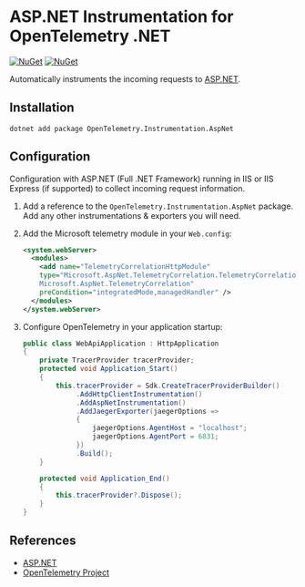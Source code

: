 # ASP.NET Instrumentation for OpenTelemetry .NET

[![NuGet](https://img.shields.io/nuget/v/OpenTelemetry.Instrumentation.AspNet.svg)](https://www.nuget.org/packages/OpenTelemetry.Instrumentation.AspNet)
[![NuGet](https://img.shields.io/nuget/dt/OpenTelemetry.Instrumentation.AspNet.svg)](https://www.nuget.org/packages/OpenTelemetry.Instrumentation.AspNet)

Automatically instruments the incoming requests to
[ASP.NET](https://docs.microsoft.com/aspnet/overview).

## Installation

```shell
dotnet add package OpenTelemetry.Instrumentation.AspNet
```

## Configuration

Configuration with ASP.NET (Full .NET Framework) running in IIS or IIS Express
(if supported) to collect incoming request information.

1. Add a reference to the `OpenTelemetry.Instrumentation.AspNet` package. Add
   any other instrumentations & exporters you will need.

2. Add the Microsoft telemetry module in your `Web.config`:

    ```xml
    <system.webServer>
      <modules>
        <add name="TelemetryCorrelationHttpModule"
        type="Microsoft.AspNet.TelemetryCorrelation.TelemetryCorrelationHttpModule,
        Microsoft.AspNet.TelemetryCorrelation"
        preCondition="integratedMode,managedHandler" />
      </modules>
    </system.webServer>
    ```

3. Configure OpenTelemetry in your application startup:

    ```csharp
    public class WebApiApplication : HttpApplication
    {
        private TracerProvider tracerProvider;
        protected void Application_Start()
        {
            this.tracerProvider = Sdk.CreateTracerProviderBuilder()
                 .AddHttpClientInstrumentation()
                 .AddAspNetInstrumentation()
                 .AddJaegerExporter(jaegerOptions =>
                 {
                     jaegerOptions.AgentHost = "localhost";
                     jaegerOptions.AgentPort = 6831;
                 })
                 .Build();
        }

        protected void Application_End()
        {
            this.tracerProvider?.Dispose();
        }
    }
    ```

## References

* [ASP.NET](https://dotnet.microsoft.com/apps/aspnet)
* [OpenTelemetry Project](https://opentelemetry.io/)
